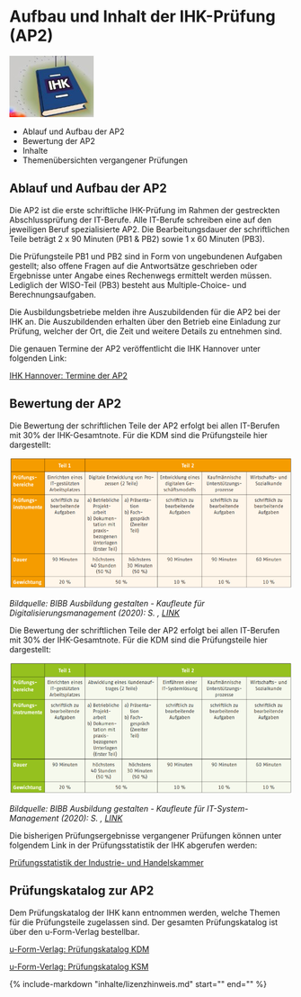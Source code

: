 # Aufbau und Inhalt der IHK-Prüfung (AP2)

![Kapitelbild](bilder/00_kapitelbild.jpg)

- Ablauf und Aufbau der AP2
- Bewertung der AP2
- Inhalte
- Themenübersichten vergangener Prüfungen

## Ablauf und Aufbau der AP2

Die AP2 ist die erste schriftliche IHK-Prüfung im Rahmen der gestreckten Abschlussprüfung der IT-Berufe. Alle IT-Berufe schreiben eine auf den jeweiligen Beruf spezialisierte AP2. Die Bearbeitungsdauer der schriftlichen Teile beträgt 2 x 90 Minuten (PB1 & PB2) sowie 1 x 60 Minuten (PB3).

Die Prüfungsteile PB1 und PB2 sind in Form von ungebundenen Aufgaben gestellt; also offene Fragen auf die Antwortsätze geschrieben oder Ergebnisse unter Angabe eines Rechenwegs ermittelt werden müssen. Lediglich der WISO-Teil (PB3) besteht aus Multiple-Choice- und Berechnungsaufgaben.

Die Ausbildungsbetriebe melden ihre Auszubildenden für die AP2 bei der IHK an. Die Auszubildenden erhalten über den Betrieb eine Einladung zur Prüfung, welcher der Ort, die Zeit und weitere Details zu entnehmen sind.

Die genauen Termine der AP2 veröffentlicht die IHK Hannover unter folgenden Link:

[IHK Hannover: Termine der AP2](https://www.ihk.de/hannover/hauptnavigation/ausbildung-und-weiterbildung/pruefungen-und-unterrichtungen/ausbildungspruefungen2/pruefungstermine/termine-fuer-schriftliche-abschlusspruefungen-in-kfm-berufen-5195070)

## Bewertung der AP2

Die Bewertung der schriftlichen Teile der AP2 erfolgt bei allen IT-Berufen mit 30% der IHK-Gesamtnote. Für die KDM sind die Prüfungsteile hier dargestellt:

![KDM Prüfungsteile](bilder/00_kdm_pruefungsteile.png)

*Bildquelle: BIBB Ausbildung gestalten - Kaufleute für Digitalisierungsmanagement (2020): S. , [LINK](https://www.bibb.de/dienst/publikationen/en/download/16667)*

Die Bewertung der schriftlichen Teile der AP2 erfolgt bei allen IT-Berufen mit 30% der IHK-Gesamtnote. Für die KDM sind die Prüfungsteile hier dargestellt:

![KSM Prüfungsteile](bilder/00_ksm_pruefungsteile.png)

*Bildquelle: BIBB Ausbildung gestalten - Kaufleute für IT-System-Management (2020): S. , [LINK](https://www.bibb.de/dienst/publikationen/de/download/16670)*

Die bisherigen Prüfungsergebnisse vergangener Prüfungen können unter folgendem Link in der Prüfungsstatistik der IHK abgerufen werden:

[Prüfungsstatistik der Industrie- und Handelskammer](https://pes.ihk.de/)

## Prüfungskatalog zur AP2

Dem Prüfungskatalog der IHK kann entnommen werden, welche Themen für die Prüfungsteile zugelassen sind. Der gesamten Prüfungskatalog ist über den u-Form-Verlag bestellbar.

[u-Form-Verlag: Prüfungskatalog KDM](https://www.u-form-shop.de/abschlusspruefung/kaufmann-kauffrau-fuer-digitalisierungsmanagement/abschlusspruefung-teil-1/kaufleute-fuer-digitalisierungsmanagement-pruefungskatalog-fuer-die-ihk-abschlusspruefung-neuordnung)

[u-Form-Verlag: Prüfungskatalog KSM](https://www.u-form-shop.de/abschlusspruefung/kaufmann-kauffrau-fuer-it-system-management/abschlusspruefung-teil-1/kaufmann-frau-fuer-it-system-management-pruefungskatalog-fuer-die-ihk-abschlusspruefung-neuordnung)

{%
   include-markdown "inhalte/lizenzhinweis.md"
   start="<!--include-start-->"
   end="<!--include-end-->"
%}